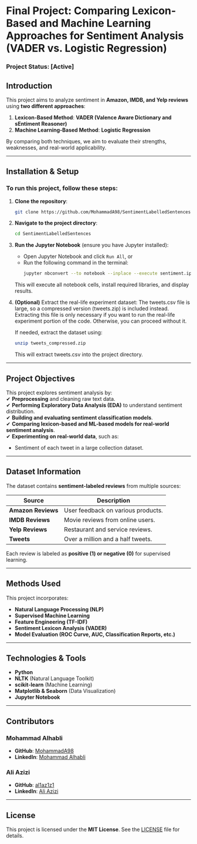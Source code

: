 # **Final Project: Comparing Lexicon-Based and Machine Learning Approaches for Sentiment Analysis (VADER vs. Logistic Regression)**  
### **Project Status: [Active]**  

## **Introduction**  
This project aims to analyze sentiment in **Amazon, IMDB, and Yelp reviews** using **two different approaches**:  
1. **Lexicon-Based Method**: **VADER (Valence Aware Dictionary and sEntiment Reasoner)**  
2. **Machine Learning-Based Method**: **Logistic Regression**  

By comparing both techniques, we aim to evaluate their strengths, weaknesses, and real-world applicability.

---

## **Installation & Setup**  
### **To run this project, follow these steps:**
1. **Clone the repository**:
   ```bash
   git clone https://github.com/MohammadA98/SentimentLabelledSentences.git
   ```
2. **Navigate to the project directory**:
   ```bash
   cd SentimentLabelledSentences
   ```
3. **Run the Jupyter Notebook** (ensure you have Jupyter installed):
   - Open Jupyter Notebook and click `Run All`, or  
   - Run the following command in the terminal:
     ```bash
     jupyter nbconvert --to notebook --inplace --execute sentiment.ipynb
     ```
   This will execute all notebook cells, install required libraries, and display results.
4. **(Optional)** Extract the real-life experiment dataset:
      The tweets.csv file is large, so a compressed version (tweets.zip) is included instead. Extracting this file is only necessary if you want to run the real-life experiment portion of the code. Otherwise, you can proceed without it.

      If needed, extract the dataset using:

      ```bash
      unzip tweets_compressed.zip
      ```
      This will extract tweets.csv into the project directory.

---

## **Project Objectives**  
This project explores sentiment analysis by:  
✔ **Preprocessing** and cleaning raw text data.  
✔ **Performing Exploratory Data Analysis (EDA)** to understand sentiment distribution.  
✔ **Building and evaluating sentiment classification models**.  
✔ **Comparing lexicon-based and ML-based models for real-world sentiment analysis**.  
✔ **Experimenting on real-world data**, such as:  
   - Sentiment of each tweet in a large collection dataset.

---

## **Dataset Information**  
The dataset contains **sentiment-labeled reviews** from multiple sources:  

| **Source** | **Description** |
|------------|----------------|
| **Amazon Reviews** | User feedback on various products. |
| **IMDB Reviews** | Movie reviews from online users. |
| **Yelp Reviews** | Restaurant and service reviews. |
| **Tweets** | Over a million and a half tweets. |

Each review is labeled as **positive (1) or negative (0)** for supervised learning.

---

## **Methods Used**  
This project incorporates:  
- **Natural Language Processing (NLP)**
- **Supervised Machine Learning**
- **Feature Engineering (TF-IDF)**
- **Sentiment Lexicon Analysis (VADER)**
- **Model Evaluation (ROC Curve, AUC, Classification Reports, etc.)**

---

## **Technologies & Tools**  
- **Python**
- **NLTK** (Natural Language Toolkit)  
- **scikit-learn** (Machine Learning)  
- **Matplotlib & Seaborn** (Data Visualization)  
- **Jupyter Notebook**  

---

## **Contributors**  
### **Mohammad Alhabli**  
- **GitHub**: [MohammadA98](https://github.com/MohammadA98)  
- **LinkedIn**: [Mohammad Alhabli](https://www.linkedin.com/in/mohammad-a-900abb18b/)  

### **Ali Azizi**  
- **GitHub**: [al1az1z1](https://github.com/al1az1z1)  
- **LinkedIn**: [Ali Azizi](https://www.linkedin.com/in/al1az1z1)

---

## **License**  
This project is licensed under the **MIT License**. See the [LICENSE](LICENSE) file for details.